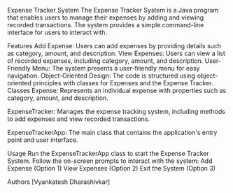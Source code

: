 Expense Tracker System
The Expense Tracker System is a Java program that enables users to manage their expenses by adding and viewing recorded transactions. The system provides a simple command-line interface for users to interact with.

Features
Add Expense: Users can add expenses by providing details such as category, amount, and description.
View Expenses: Users can view a list of recorded expenses, including category, amount, and description.
User-Friendly Menu: The system presents a user-friendly menu for easy navigation.
Object-Oriented Design: The code is structured using object-oriented principles with classes for Expenses and the Expense Tracker.
Classes
Expense: Represents an individual expense with properties such as category, amount, and description.

ExpenseTracker: Manages the expense tracking system, including methods to add expenses and view recorded transactions.

ExpenseTrackerApp: The main class that contains the application's entry point and user interface.

Usage
Run the ExpenseTrackerApp class to start the Expense Tracker System.
Follow the on-screen prompts to interact with the system:
Add Expense (Option 1)
View Expenses (Option 2)
Exit the System (Option 3)

Authors
[Vyankatesh Dharashivkar]
